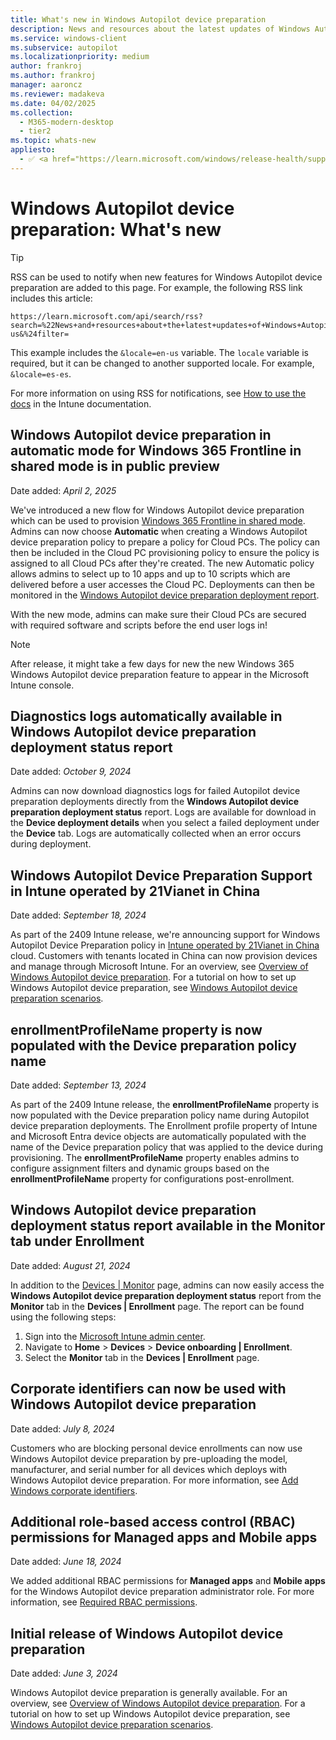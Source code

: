 ```yaml
---
title: What's new in Windows Autopilot device preparation
description: News and resources about the latest updates of Windows Autopilot device preparation. # RSS subscription is based on this description so don't change. If the description needs to change, update RSS URL in the Tip in the article.
ms.service: windows-client
ms.subservice: autopilot
ms.localizationpriority: medium
author: frankroj
ms.author: frankroj
manager: aaroncz
ms.reviewer: madakeva
ms.date: 04/02/2025
ms.collection:
  - M365-modern-desktop
  - tier2
ms.topic: whats-new
appliesto:
  - ✅ <a href="https://learn.microsoft.com/windows/release-health/supported-versions-windows-client" target="_blank">Windows 11</a>
---
```


# Windows Autopilot device preparation: What's new

> [!TIP]
>
> RSS can be used to notify when new features for Windows Autopilot device preparation are added to this page. For example, the following RSS link includes this article:
>
> ``` url
> https://learn.microsoft.com/api/search/rss?search=%22News+and+resources+about+the+latest+updates+of+Windows+Autopilot+device+preparation.%22&locale=en-us&%24filter=
> ```
>
> This example includes the `&locale=en-us` variable. The `locale` variable is required, but it can be changed to another supported locale. For example, `&locale=es-es`.
>
> For more information on using RSS for notifications, see [How to use the docs](/mem/use-docs#notifications) in the Intune documentation.

## Windows Autopilot device preparation in automatic mode for Windows 365 Frontline in shared mode is in public preview

Date added: *April 2, 2025*

We've introduced a new flow for Windows Autopilot device preparation which can be used to provision [Windows 365 Frontline in shared mode](/windows-365/enterprise/introduction-windows-365-frontline). Admins can now choose **Automatic** when creating a Windows Autopilot device preparation policy to prepare a policy for Cloud PCs. The policy can then be included in the Cloud PC provisioning policy to ensure the policy is assigned to all Cloud PCs after they're created. The new Automatic policy allows admins to select up to 10 apps and up to 10 scripts which are delivered before a user accesses the Cloud PC. Deployments can then be monitored in the [Windows Autopilot device preparation deployment report](reporting-monitoring.md).

With the new mode, admins can make sure their Cloud PCs are secured with required software and scripts before the end user logs in!

> [!NOTE]
>
> After release, it might take a few days for new the new Windows 365 Windows Autopilot device preparation feature to appear in the Microsoft Intune console.

## Diagnostics logs automatically available in Windows Autopilot device preparation deployment status report

Date added: *October 9, 2024*

Admins can now download diagnostics logs for failed Autopilot device preparation deployments directly from the **Windows Autopilot device preparation deployment status** report. Logs are available for download in the **Device deployment details** when you select a failed deployment under the **Device** tab. Logs are automatically collected when an error occurs during deployment.

## Windows Autopilot Device Preparation Support in Intune operated by 21Vianet in China

Date added: *September 18, 2024*

As part of the 2409 Intune release, we're announcing support for Windows Autopilot Device Preparation policy in [Intune operated by 21Vianet in China](/mem/intune-service/fundamentals/china) cloud. Customers with tenants located in China can now provision devices and manage through Microsoft Intune. For an overview, see [Overview of Windows Autopilot device preparation](overview.md). For a tutorial on how to set up Windows Autopilot device preparation, see [Windows Autopilot device preparation scenarios](tutorial/scenarios.md).

<!-- MAXADO-9313795 / INADO-28687730 -->

## enrollmentProfileName property is now populated with the Device preparation policy name

Date added: *September 13, 2024*

As part of the 2409 Intune release, the **enrollmentProfileName** property is now populated with the Device preparation policy name during Autopilot device preparation deployments. The Enrollment profile property of Intune and Microsoft Entra device objects are automatically populated with the name of the Device preparation policy that was applied to the device during provisioning. The **enrollmentProfileName** property enables admins to configure assignment filters and dynamic groups based on the **enrollmentProfileName** property for configurations post-enrollment.

<!-- INADO-28533819 -->

## Windows Autopilot device preparation deployment status report available in the Monitor tab under Enrollment

Date added: *August 21, 2024*

In addition to the [Devices | Monitor](reporting-monitoring.md#accessing-reports-and-near-real-time-monitoring) page, admins can now easily access the **Windows Autopilot device preparation deployment status** report from the **Monitor** tab in the **Devices | Enrollment** page. The report can be found using the following steps:

1. Sign into the [Microsoft Intune admin center](https://go.microsoft.com/fwlink/?linkid=2109431).
1. Navigate to **Home** > **Devices** >  **Device onboarding | Enrollment**.
1. Select the **Monitor** tab in the **Devices | Enrollment** page.

## Corporate identifiers can now be used with Windows Autopilot device preparation

Date added: *July 8, 2024*

Customers who are blocking personal device enrollments can now use Windows Autopilot device preparation by pre-uploading the model, manufacturer, and serial number for all devices which deploys with Windows Autopilot device preparation. For more information, see [Add Windows corporate identifiers](/mem/intune-service/enrollment/corporate-identifiers-add#add-windows-corporate-identifiers).

## Additional role-based access control (RBAC) permissions for Managed apps and Mobile apps

Date added: *June 18, 2024*

We added additional RBAC permissions for **Managed apps** and **Mobile apps** for the Windows Autopilot device preparation administrator role. For more information, see [Required RBAC permissions](requirements.md?tabs=rbac#required-rbac-permissions).

## Initial release of Windows Autopilot device preparation

Date added: *June 3, 2024*

Windows Autopilot device preparation is generally available. For an overview, see [Overview of Windows Autopilot device preparation](overview.md). For a tutorial on how to set up Windows Autopilot device preparation, see [Windows Autopilot device preparation scenarios](tutorial/scenarios.md).

